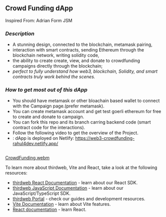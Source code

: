 ## Crowd Funding dApp 
Inspired From: Adrian Form JSM

### _*Description*_
  - A stunning design, connected to the blockchain, metamask pairing, 
  - interaction with smart contracts, sending Ethereum through the blockchain network, writing solidity code, 
  - the ability to create create, view, and donate to crowdfunding campaigns directly through the blockchain;
  - _perfect to fully understand how web3, blockchain, Solidity, and smart contracts truly work behind the scenes._

### _*How to get most out of this dApp*_

  - You should have metamask or other bloachain based wallet to connect with the Campaign page.(prefer metamask).
  - You can create metamask account and get test goerli ethereum for free to create and donate to campaign.
  - You can fork this repo and its branch carring backend code (smart contract code for the interactions).
  - Follow the following video to get the overview of the Project.
  - : dApp is deployed on Netlify:   https://web3-crowdfunding-rahul4dev.netlify.app/
```

```
  
  [CrowdFunding.webm](https://user-images.githubusercontent.com/114183358/227715562-36d59ad9-f3f8-4bfd-80c8-141a493a1286.webm)

  

To learn more about thirdweb, Vite and React, take a look at the following resources:

- [thirdweb React Documentation](https://docs.thirdweb.com/react) - learn about our React SDK.
- [thirdweb JavaScript Documentation](https://docs.thirdweb.com/react) - learn about our JavaScript/TypeScript SDK.
- [thirdweb Portal](https://docs.thirdweb.com/react) - check our guides and development resources.
- [Vite Documentation](https://vitejs.dev/guide/) - learn about Vite features.
- [React documentation](https://reactjs.org/) - learn React.





